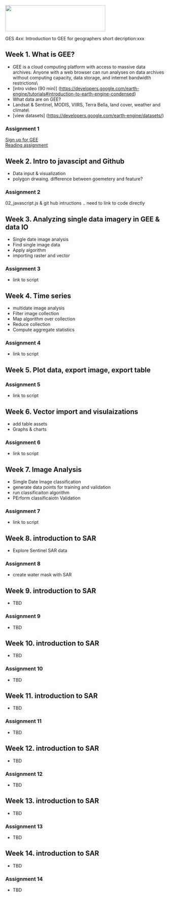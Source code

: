 <img src="https://www.umbc.edu/img/UMBC-color.svg" width="315" height="82">

GES 4xx: Introduction to GEE for geographers
short decription:xxx

## Week 1.	What is GEE?
* GEE is a cloud computing platform with access to massive data archives. Anyone with a web browser can run analyses on data archives without computing capacity, data storage, and internet bandwidth restrictions\
 * [intro video (90 min)] (https://developers.google.com/earth-engine/tutorials#introduction-to-earth-engine-condensed)
* What data are on GEE?  
 * Landsat & Sentinel, MODIS, VIIRS, Terra Bella, land cover, weather and climate\
 * [view datasets] (https://developers.google.com/earth-engine/datasets/)
### Assignment 1
[Sign up for GEE](https://signup.earthengine.google.com)\
[Reading assignment](https://developer.mozilla.org/en-US/docs/Web/JavaScript/Guide/Introduction)    
## Week 2. Intro to javascipt and Github
* Data input & visualization
* polygon drwaing. difference between goemetery and feature?
### Assignment 2
02_javascript.js & git hub intructions .. need to link to code directly
## Week 3.	Analyzing single data imagery in GEE & data IO
* Single date image analysis
* Find single image data
* Apply algorithm
* importing raster and vector
### Assignment 3
* link to script
## Week 4.	Time series
* multidate image analysis
* Filter image collection
* Map algorithm over collection
* Reduce collection
* Compute aggregate statistics
### Assignment 4
* link to script
## Week 5. Plot data, export image, export table
### Assignment 5
* link to script
## Week 6. Vector import and visulaizations
  * add table assets
  * Graphs & charts
### Assignment 6
* link to script
## Week 7.	Image Analysis
  * Simgle Date Image classification
  * generate data points for training and validation
  * run classificaiton algorithm
  * PErform classificaiotn Validation
### Assignment 7
* link to script
## Week 8. introduction to SAR
  * Explore Sentinel SAR data
### Assignment 8
* create water mask with SAR
## Week 9. introduction to SAR
  * TBD
### Assignment 9
* TBD
## Week 10. introduction to SAR
  * TBD
### Assignment 10
* TBD
## Week 11. introduction to SAR
  * TBD
### Assignment 11
* TBD
## Week 12. introduction to SAR
  * TBD
### Assignment 12
* TBD
## Week 13. introduction to SAR
  * TBD
### Assignment 13
* TBD
## Week 14. introduction to SAR
  * TBD
### Assignment 14
* TBD
